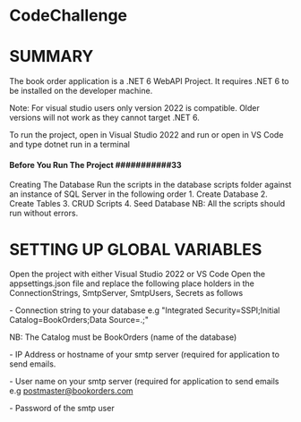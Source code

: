 # CodeChallenge

# SUMMARY
The book order application is a .NET 6 WebAPI Project. It requires .NET 6 to be installed on the developer machine.

Note: For visual studio users only version 2022 is compatible. Older versions will not work as they cannot target .NET 6.

To run the project, open in Visual Studio 2022 and run or open in VS Code and type dotnet run in a terminal

#### Before You Run The Project ###########33 
Creating The Database
Run the scripts in the database scripts folder against an instance of SQL Server in the following order
	1. Create Database
	2. Create Tables
	3. CRUD Scripts
	4. Seed Database
NB: All the scripts should run without errors.

# SETTING UP GLOBAL VARIABLES
Open the project with either Visual Studio 2022 or VS Code
Open the appsettings.json file and replace the following place holders in the ConnectionStrings,  SmtpServer, SmtpUsers, Secrets as follows

<YOUR-CONNECTION-STRING> - Connection string to your database e.g "Integrated Security=SSPI;Initial Catalog=BookOrders;Data Source=.;"

NB: The Catalog must be BookOrders (name of the database)

<YOUR-SMTP SERVER> - IP Address or hostname of your smtp server (required for application to send emails.

<YOUR-SMTP USER> - User name on your smtp server (required for application to send emails e.g postmaster@bookorders.com

<YOUR-SECRET> - Password of the smtp user